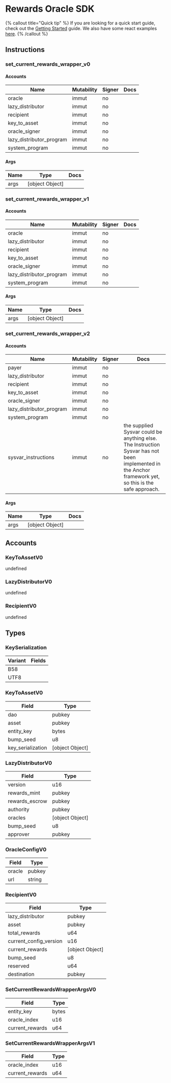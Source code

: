 # Rewards Oracle SDK

{% callout title="Quick tip" %}
If you are looking for a quick start guide, check out the [Getting Started](/docs/learn/getting_started) guide. We also have some react examples [here](/docs/learn/react).
{% /callout %}

## Instructions

### set_current_rewards_wrapper_v0

#### Accounts

| Name                     | Mutability | Signer | Docs |
| ------------------------ | ---------- | ------ | ---- |
| oracle                   | immut      | no     |      |
| lazy_distributor         | immut      | no     |      |
| recipient                | immut      | no     |      |
| key_to_asset             | immut      | no     |      |
| oracle_signer            | immut      | no     |      |
| lazy_distributor_program | immut      | no     |      |
| system_program           | immut      | no     |      |

#### Args

| Name | Type            | Docs |
| ---- | --------------- | ---- |
| args | [object Object] |      |

### set_current_rewards_wrapper_v1

#### Accounts

| Name                     | Mutability | Signer | Docs |
| ------------------------ | ---------- | ------ | ---- |
| oracle                   | immut      | no     |      |
| lazy_distributor         | immut      | no     |      |
| recipient                | immut      | no     |      |
| key_to_asset             | immut      | no     |      |
| oracle_signer            | immut      | no     |      |
| lazy_distributor_program | immut      | no     |      |
| system_program           | immut      | no     |      |

#### Args

| Name | Type            | Docs |
| ---- | --------------- | ---- |
| args | [object Object] |      |

### set_current_rewards_wrapper_v2

#### Accounts

| Name                     | Mutability | Signer | Docs                                                                                                                                                   |
| ------------------------ | ---------- | ------ | ------------------------------------------------------------------------------------------------------------------------------------------------------ |
| payer                    | immut      | no     |                                                                                                                                                        |
| lazy_distributor         | immut      | no     |                                                                                                                                                        |
| recipient                | immut      | no     |                                                                                                                                                        |
| key_to_asset             | immut      | no     |                                                                                                                                                        |
| oracle_signer            | immut      | no     |                                                                                                                                                        |
| lazy_distributor_program | immut      | no     |                                                                                                                                                        |
| system_program           | immut      | no     |                                                                                                                                                        |
| sysvar_instructions      | immut      | no     | the supplied Sysvar could be anything else. The Instruction Sysvar has not been implemented in the Anchor framework yet, so this is the safe approach. |

#### Args

| Name | Type            | Docs |
| ---- | --------------- | ---- |
| args | [object Object] |      |

## Accounts

### KeyToAssetV0

undefined

### LazyDistributorV0

undefined

### RecipientV0

undefined

## Types

### KeySerialization

| Variant | Fields |
| ------- | ------ |
| B58     |        |
| UTF8    |        |

### KeyToAssetV0

| Field             | Type            |
| ----------------- | --------------- |
| dao               | pubkey          |
| asset             | pubkey          |
| entity_key        | bytes           |
| bump_seed         | u8              |
| key_serialization | [object Object] |

### LazyDistributorV0

| Field          | Type            |
| -------------- | --------------- |
| version        | u16             |
| rewards_mint   | pubkey          |
| rewards_escrow | pubkey          |
| authority      | pubkey          |
| oracles        | [object Object] |
| bump_seed      | u8              |
| approver       | pubkey          |

### OracleConfigV0

| Field  | Type   |
| ------ | ------ |
| oracle | pubkey |
| url    | string |

### RecipientV0

| Field                  | Type            |
| ---------------------- | --------------- |
| lazy_distributor       | pubkey          |
| asset                  | pubkey          |
| total_rewards          | u64             |
| current_config_version | u16             |
| current_rewards        | [object Object] |
| bump_seed              | u8              |
| reserved               | u64             |
| destination            | pubkey          |

### SetCurrentRewardsWrapperArgsV0

| Field           | Type  |
| --------------- | ----- |
| entity_key      | bytes |
| oracle_index    | u16   |
| current_rewards | u64   |

### SetCurrentRewardsWrapperArgsV1

| Field           | Type |
| --------------- | ---- |
| oracle_index    | u16  |
| current_rewards | u64  |
